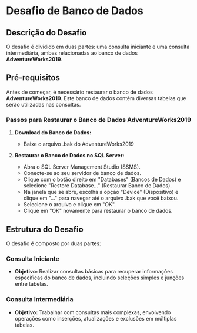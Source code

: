 # Desafio de Banco de Dados

## Descrição do Desafio

O desafio é dividido em duas partes: uma consulta iniciante e uma consulta intermediária, ambas relacionadas ao banco de dados **AdventureWorks2019**.

## Pré-requisitos

Antes de começar, é necessário restaurar o banco de dados **AdventureWorks2019**. Este banco de dados contém diversas tabelas que serão utilizadas nas consultas.

### Passos para Restaurar o Banco de Dados AdventureWorks2019

1. **Download do Banco de Dados:**
   - Baixe o arquivo .bak do AdventureWorks2019 

2. **Restaurar o Banco de Dados no SQL Server:**
   - Abra o SQL Server Management Studio (SSMS).
   - Conecte-se ao seu servidor de banco de dados.
   - Clique com o botão direito em "Databases" (Bancos de Dados) e selecione "Restore Database..." (Restaurar Banco de Dados).
   - Na janela que se abre, escolha a opção "Device" (Dispositivo) e clique em "..." para navegar até o arquivo .bak que você baixou.
   - Selecione o arquivo e clique em "OK".
   - Clique em "OK" novamente para restaurar o banco de dados.

## Estrutura do Desafio

O desafio é composto por duas partes:

### Consulta Iniciante

- **Objetivo:** Realizar consultas básicas para recuperar informações específicas do banco de dados, incluindo seleções simples e junções entre tabelas.

### Consulta Intermediária

- **Objetivo:** Trabalhar com consultas mais complexas, envolvendo operações como inserções, atualizações e exclusões em múltiplas tabelas.


